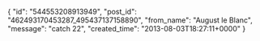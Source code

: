  {
   "id": "544553208913949",
   "post_id": "462493170453287_495437137158890",
   "from_name": "August le Blanc",
   "message": "catch 22",
   "created_time": "2013-08-03T18:27:11+0000"
 }
